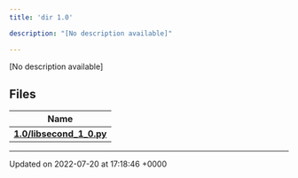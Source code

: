 ```yaml
---
title: 'dir 1.0'

description: "[No description available]"

---
```







[No description available]

## Files

| Name           |
| -------------- |
| **[1.0/libsecond_1_0.py](/documentation/code/files/libsecond__1__0_8py/#file-libsecond-1-0.py)**  |






-------------------------------

Updated on 2022-07-20 at 17:18:46 +0000
